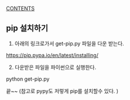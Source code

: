 [CONTENTS](README.md)
## pip 설치하기
1. 아래의 링크로가서 get-pip.py 파일을 다운 받는다.

https://pip.pypa.io/en/latest/installing/

2. 다운받은 파일을 파이썬으로 실행한다.

python get-pip.py

끝~~ (참고로 pypy도 저렇게 pip를 설치할수 있다. )